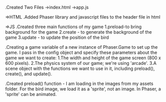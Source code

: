 .Created Two Files
->index.html
->app.js

=>HTML
.Added Phaser library and javascript files to the header file in html

=>JS
.Created three main functions of my game 
1.preload-to bring background for the game
2.create - to generate the background of the game
3.update - to update the position of the bird

.Creating a game variable of a new instance of Phaser.Game to set up the game. I pass in the config object and specify these parameters about the game we want to create:
1.The width and height of the game screen (800 x 600 pixels).
2.The physics system of our game; we're using 'arcade'.
3.A scene object with the functions we want to use in it, including preload(), create(), and update().

.Created preload() function - I am loading in the images from my assets folder. For the bird image, we load it as a 'sprite', not an image. In Phaser, a 'sprite' can be animated.
